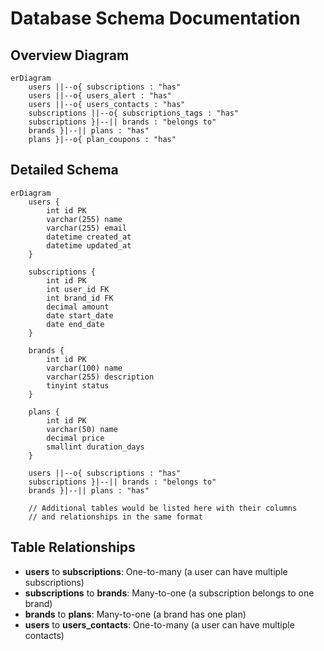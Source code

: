# Database Schema Documentation

## Overview Diagram
```mermaid
erDiagram
    users ||--o{ subscriptions : "has"
    users ||--o{ users_alert : "has"
    users ||--o{ users_contacts : "has"
    subscriptions ||--o{ subscriptions_tags : "has"
    subscriptions }|--|| brands : "belongs to"
    brands }|--|| plans : "has"
    plans }|--o{ plan_coupons : "has"
```

## Detailed Schema
```mermaid
erDiagram
    users {
        int id PK
        varchar(255) name
        varchar(255) email
        datetime created_at
        datetime updated_at
    }
    
    subscriptions {
        int id PK
        int user_id FK
        int brand_id FK
        decimal amount
        date start_date
        date end_date
    }
    
    brands {
        int id PK
        varchar(100) name
        varchar(255) description
        tinyint status
    }
    
    plans {
        int id PK
        varchar(50) name
        decimal price
        smallint duration_days
    }
    
    users ||--o{ subscriptions : "has"
    subscriptions }|--|| brands : "belongs to"
    brands }|--|| plans : "has"
    
    // Additional tables would be listed here with their columns
    // and relationships in the same format
```

## Table Relationships
- **users** to **subscriptions**: One-to-many (a user can have multiple subscriptions)
- **subscriptions** to **brands**: Many-to-one (a subscription belongs to one brand)
- **brands** to **plans**: Many-to-one (a brand has one plan)
- **users** to **users_contacts**: One-to-many (a user can have multiple contacts)